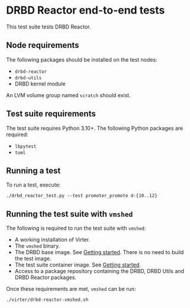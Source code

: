 # DRBD Reactor end-to-end tests

This test suite tests DRBD Reactor.

## Node requirements

The following packages should be installed on the test nodes:

* `drbd-reactor`
* `drbd-utils`
* DRBD kernel module

An LVM volume group named `scratch` should exist.

## Test suite requirements

The test suite requires Python 3.10+. The following Python packages are required:

* `lbpytest`
* `toml`

## Running a test

To run a test, execute:

```
./drbd_reactor_test.py --test promoter_promote d-{10..12}
```

## Running the test suite with `vmshed`

The following is required to run the test suite with `vmshed`:

* A working installation of Virter.
* The `vmshed` binary.
* The DRBD base image. See [Getting started](#getting-started). There is no
  need to build the test image.
* The test suite container image. See [Getting started](#getting-started).
* Access to a package repository containing the DRBD, DRBD Utils and DRBD
  Reactor packages.

Once these requirements are met, `vmshed` can be run:

```
./virter/drbd-reactor-vmshed.sh
```
